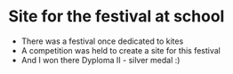 # Site for the festival at school
- There was a festival once dedicated to kites
- A competition was held to create a site for this festival
- And I won there Dyploma II - silver medal :)

